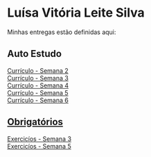 # Luísa Vitória Leite Silva
Minhas entregas estão definidas aqui:
## Auto Estudo

<a href="https://github.com/luisaleite/Modulo2/tree/main/03_AUT_EST_ENTREGA/Semana%202"> Currículo - Semana 2 <br>
  <a href="https://github.com/luisaleite/Modulo2/tree/main/03_AUT_EST_ENTREGA/Semana%203"> Currículo - Semana 3 <br>
   <a href="https://github.com/luisaleite/Modulo2/tree/main/03_AUT_EST_ENTREGA/Semana%204/Curriculo"> Currículo - Semana 4 <br>
     <a href="https://github.com/luisaleite/Modulo2/tree/main/03_AUT_EST_ENTREGA/Semana%205/Curriculo"> Currículo - Semana 5 <br>
       <a href="https://github.com/luisaleite/Modulo2/tree/main/03_AUT_EST_ENTREGA/Semana%206/Curriculo"> Currículo - Semana 6 <br>
## Obrigatórios
<a href="https://github.com/luisaleite/Modulo2/tree/main/04_AUT_EST_EX_OBRIGATORIOS/Semana%203"> Exercicíos - Semana 3 <br>
  <a href="https://github.com/luisaleite/Modulo2/tree/main/04_AUT_EST_EX_OBRIGATORIOS/Semana%205"> Exercicíos - Semana 5
